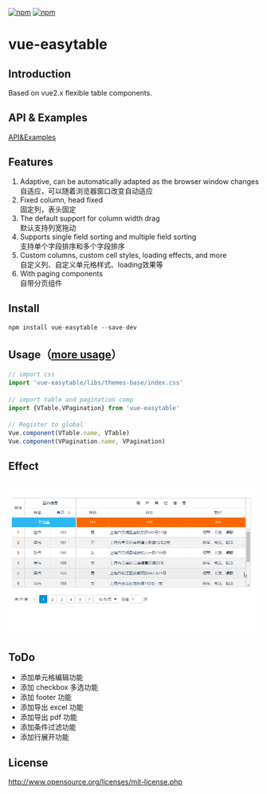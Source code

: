 [![npm](https://img.shields.io/npm/v/vue-easytable.svg)](https://www.npmjs.com/package/vue-easytable)
[![npm](https://img.shields.io/npm/l/vue-easytable.svg?maxAge=2592000)](http://www.opensource.org/licenses/mit-license.php)

# vue-easytable


## Introduction
Based on vue2.x flexible table components.

## API & Examples
[API&Examples](http://doc.huangsw.com/vue-easytable/app.html)

## Features
1. Adaptive, can be automatically adapted as the browser window changes  
   自适应，可以随着浏览器窗口改变自动适应
2. Fixed column, head fixed  
   固定列，表头固定
3. The default support for column width drag   
   默认支持列宽拖动
4. Supports single field sorting and multiple field sorting  
   支持单个字段排序和多个字段排序
5. Custom columns, custom cell styles, loading effects, and more   
   自定义列、自定义单元格样式、loading效果等
6. With paging components  
   自带分页组件

## Install

```javascript
npm install vue-easytable --save-dev
```

## Usage（[more usage](http://doc.huangsw.com/vue-easytable/app.html)）


```javascript
// import css
import 'vue-easytable/libs/themes-base/index.css'

// import table and pagination comp
import {VTable,VPagination} from 'vue-easytable'

// Register to global
Vue.component(VTable.name, VTable)
Vue.component(VPagination.name, VPagination)
```

## Effect
![vue-easytable](./examples/images/vue-easytable.gif)

## ToDo

- 添加单元格编辑功能
- 添加 checkbox 多选功能
- 添加 footer 功能
- 添加导出 excel 功能
- 添加导出 pdf 功能
- 添加条件过滤功能
- 添加行展开功能


## License
http://www.opensource.org/licenses/mit-license.php





